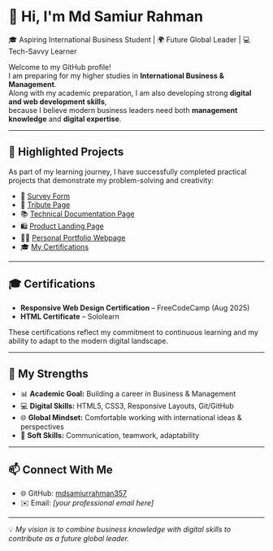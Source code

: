 # 👋 Hi, I'm Md Samiur Rahman  

🎓 Aspiring International Business Student | 🌍 Future Global Leader | 💻 Tech-Savvy Learner  

Welcome to my GitHub profile!  
I am preparing for my higher studies in **International Business & Management**.  
Along with my academic preparation, I am also developing strong **digital and web development skills**,  
because I believe modern business leaders need both **management knowledge** and **digital expertise**.  

---

## 📂 Highlighted Projects  

As part of my learning journey, I have successfully completed practical projects that demonstrate my problem-solving and creativity:  

- 📝 [Survey Form](https://mdsamiurrahman357.github.io/fcc-survey-form)  
- 📖 [Tribute Page](https://mdsamiurrahman357.github.io/fcc-tribute-page)  
- 📚 [Technical Documentation Page](https://mdsamiurrahman357.github.io/fcc-technical-documentation)  
- 🛍️ [Product Landing Page](https://mdsamiurrahman357.github.io/fcc-product-landing-page)  
- 👨‍💻 [Personal Portfolio Webpage](https://mdsamiurrahman357.github.io/fcc-personal-portfolio-webpage)  
- 🎓 [My Certifications](https://freecodecamp.org/certification/mdsamiurrahman/responsive-web-design) 

---

## 🎓 Certifications  

- **Responsive Web Design Certification** – FreeCodeCamp (Aug 2025)  
- **HTML Certificate** – Sololearn  

These certifications reflect my commitment to continuous learning and my ability to adapt to the modern digital landscape.  

---

## 🌟 My Strengths  

- 📊 **Academic Goal:** Building a career in Business & Management  
- 💻 **Digital Skills:** HTML5, CSS3, Responsive Layouts, Git/GitHub  
- 🌐 **Global Mindset:** Comfortable working with international ideas & perspectives  
- 🤝 **Soft Skills:** Communication, teamwork, adaptability  

---

## 📫 Connect With Me  

- 🌐 GitHub: [mdsamiurrahman357](https://github.com/mdsamiurrahman357)  
- ✉️ Email: *[your professional email here]*  

---

💡 *My vision is to combine business knowledge with digital skills to contribute as a future global leader.*  
